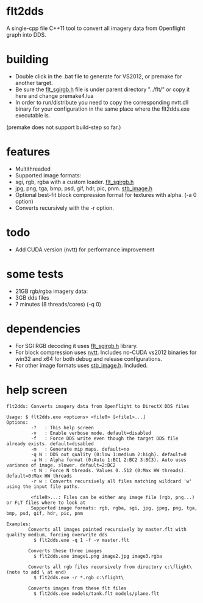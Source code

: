 # flt2dds
A single-cpp file C++11 tool to convert all imagery data from Openflight graph into DDS. <br/>
 
# building
* Double click in the .bat file to generate for VS2012, or premake for another target.<br/>
* Be sure the <a href="https://github.com/gyakoo/flt/blob/master/flt_sgirgb.h">flt_sgirgb.h</a> file is under parent directory "../flt/" or copy it here and change premake4.lua
* In order to run/distribute you need to copy the corresponding nvtt.dll binary for your configuration in the same place where the flt2dds.exe executable is.

(premake does not support build-step so far.)

# features
* Multithreaded
* Supported image formats: 
 * sgi, rgb, rgba with a custom loader. <a href="https://github.com/gyakoo/flt/blob/master/flt_sgirgb.h">flt_sgirgb.h</a>
 * jpg, png, tga, bmp, psd, gif, hdr, pic, pnm. <a href="https://github.com/nothings/stb/blob/master/stb_image.h">stb_image.h</a>
* Optional best-fit block compression format for textures with alpha. (-a 0 option)
* Converts recursively with the -r option.

# todo
* Add CUDA version (nvtt) for performance improvement

# some tests
* 21GB rgb/rgba imagery data:
 * 3GB dds files
 * 7 minutes (8 threads/cores) (-q 0)

# dependencies
* For SGI RGB decoding it uses <a href="../../flt/flt_sgirgb.h">flt_sgirgb.h</a> library.
* For block compression uses <a href="https://github.com/castano/nvidia-texture-tools">nvtt</a>. Includes no-CUDA vs2012 binaries for win32 and x64 for both debug and release configurations.
* For other image formats uses <a href="https://github.com/nothings/stb/blob/master/stb_image.h">stb_image.h</a>. Included.

# help screen
```
flt2dds: Converts imagery data from Openflight to DirectX DDS files

Usage: $ flt2dds.exe <options> <file0> [<file1>...]
Options:
         -?   : This help screen
         -v   : Enable verbose mode. default=disabled
         -f   : Force DDS write even though the target DDS file already exists. default=disabled
         -m   : Generate mip maps. default=no
         -q N : DDS out quality (0:low 1:medium 2:high). default=0
         -a N : Alpha format (0:Auto 1:BC1 2:BC2 3:BC3). Auto uses variance of image, slower. default=2:BC2
         -t N : Force N threads. Values 0..512 (0:Max HW threads). default=0:Max HW threads
         -r w : Converts recursively all files matching wildcard 'w' using the input file paths.

         <file0>...: Files can be either any image file (rgb, png...) or FLT files where to look at
         Supported image formats: rgb, rgba, sgi, jpg, jpeg, png, tga, bmp, psd, gif, hdr, pic, pnm

Examples:
        Converts all images pointed recursively by master.flt with quality medium, forcing overwrite dds
          $ flt2dds.exe -q 1 -f -v master.flt

        Converts these three images
          $ flt2dds.exe image1.png image2.jpg image3.rgba

        Converts all rgb files recursively from directory c:\flight\ (note to add \ at end)
          $ flt2dds.exe -r *.rgb c:\flight\

        Converts images from these flt files
          $ flt2dds.exe models/tank.flt models/plane.flt
```


